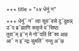 +++
title = "०४ धेनुं न"

+++
धेनुं᳓ न᳓ त्वा सूय᳓वसे दु᳓दुक्षन्न्  
उ᳓प ब्र᳓ह्माणि ससृजे व᳓सिष्ठः  
तुवा᳓म् इ᳓न् मे गो᳓पतिं वि᳓श्व आह  
आ᳓ न इ᳓न्द्रः सुमतिं᳓ गन्तु अ᳓छ